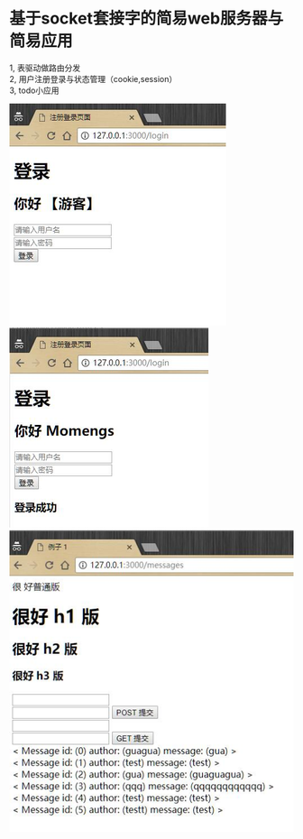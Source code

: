 # 基于socket套接字的简易web服务器与简易应用  
1, 表驱动做路由分发  
2, 用户注册登录与状态管理（cookie,session）  
3, todo小应用 

![login](/img/login.jpg)
![login](/img/logged.jpg)
![login](/img/message.jpg)
